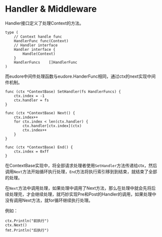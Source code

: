 # Handler & Middleware

Handler接口定义了处理Context的方法。

```golang
type (
	// Context handle func
	HandlerFunc func(Context)
	// Handler interface
	Handler interface {
		Handle(Context)
	}
	HandlerFuncs	[]HandlerFunc
)
```

而eudore中间件处理函数与eudore.HanderFunc相同，通过ctx的next实现中间件机制。

```golang
func (ctx *ContextBase) SetHandler(fs HandlerFuncs) {
	ctx.index = -1
	ctx.handler = fs
}

func (ctx *ContextBase) Next() {
	ctx.index++
	for ctx.index < len(ctx.handler) {
		ctx.handler[ctx.index](ctx)
		ctx.index++
	}
}

func (ctx *ContextBase) End() {
	ctx.index = 0xff
}
```

在ContextBase实现中，将全部请求处理者使用`SetHandler`方法传递给ctx，然后调用`Next`方法开始循环执行处理，`End`方法将执行索引移到到结束，就结束了全部的处理。

在`Next`方法中调用处理，如果处理中调用了Next方法，那么在处理中就会先将后续处理完，才会继续处理，就巧妙实现Pre和Post的Handler的调用，如果处理中没有调用Next方法，就for循环继续执行处理。

例如：

```golang
ctx.Println("前执行")
ctx.Next()
fmt.Println("后执行")
```